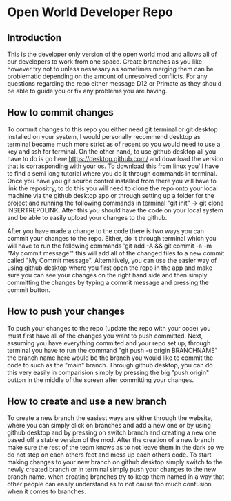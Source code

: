 # **Open World Developer Repo**

## **Introduction**

This is the developer only version of the open world mod and allows all of our developers to work from one space. Create branches as you like however try not to unless nessesary as sometimes merging them can be problematic depending on the amount of unresolved conflicts. For any questions regarding the repo either message D12 or Primate as they should be able to guide you or fix any problems you are having.

## **How to commit changes**

To commit changes to this repo you either need git terminal or git desktop installed on your system, I would personally recommend desktop as terminal became much more strict as of recent so you would need to use a key and ssh for terminal. On the other hand, to use github desktop all you have to do is go here https://desktop.github.com/ and download the version that is corrasponding with your os. To download this from linux you'll have to find a semi long tutorial where you do it through commands in terminal. Once you have you git source control installed from there you will have to link the repositry, to do this you will need to clone the repo onto your local machine via the github desktop app or through setting up a folder for the project and running the following commands in terminal "git init" -> git clone INSERTREPOLINK. After this you should have the code on your local system and be able to easily upload your changes to the github.

After you have made a change to the code there is two ways you can commit your changes to the repo. Either, do it through terminal which you will have to run the following commands 'git add -A && git commit -a -m "My commit message"' this will add all of the changed files to a new commit called "My Commit message". Alternitively, you can use the easier way of using github desktop where you first open the repo in the app and make sure you can see your changes on the right hand side and then simply committing the changes by typing a commit message and pressing the commit button.

## **How to push your changes**

To push your changes to the repo (update the repo with your code) you must first have all of the changes you want to push committed. Next, assuming you have everything commited and your repo set up, through terminal you have to run the command "git push -u origin BRANCHNAME" the branch name here would be the branch you would like to commit the code to such as the "main" branch. Through github desktop, you can do this very easily in comparision simply by pressing the big "push origin" button in the middle of the screen after committing your changes.

## **How to create and use a new branch**

To create a new branch the easiest ways are either through the website, where you can simply click on branches and add a new one or by using github desktop and by pressing on switch branch and creating a new one based off a stable version of the mod. After the creation of a new branch make sure the rest of the team knows as to not leave them in the dark so we do not step on each others feet and mess up each others code. To start making changes to your new branch on github desktop simply switch to the newly created branch or in terminal simply push your changes to the new branch name. when creating branches try to keep them named in a way that other people can easily understand as to not cause too much confusion when it comes to branches.

